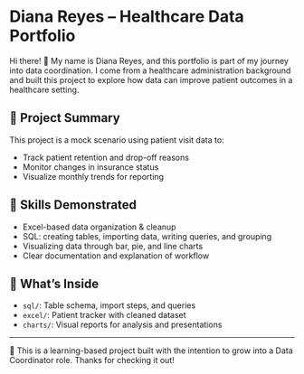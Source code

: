 # Diana Reyes – Healthcare Data Portfolio

Hi there! 👋 My name is Diana Reyes, and this portfolio is part of my journey into data coordination. I come from a healthcare administration background and built this project to explore how data can improve patient outcomes in a healthcare setting.

## 🏥 Project Summary
This project is a mock scenario using patient visit data to:
- Track patient retention and drop-off reasons
- Monitor changes in insurance status
- Visualize monthly trends for reporting

## 🧠 Skills Demonstrated
- Excel-based data organization & cleanup
- SQL: creating tables, importing data, writing queries, and grouping
- Visualizing data through bar, pie, and line charts
- Clear documentation and explanation of workflow

## 📂 What’s Inside
- `sql/`: Table schema, import steps, and queries
- `excel/`: Patient tracker with cleaned dataset
- `charts/`: Visual reports for analysis and presentations

---

📌 This is a learning-based project built with the intention to grow into a Data Coordinator role. Thanks for checking it out!
